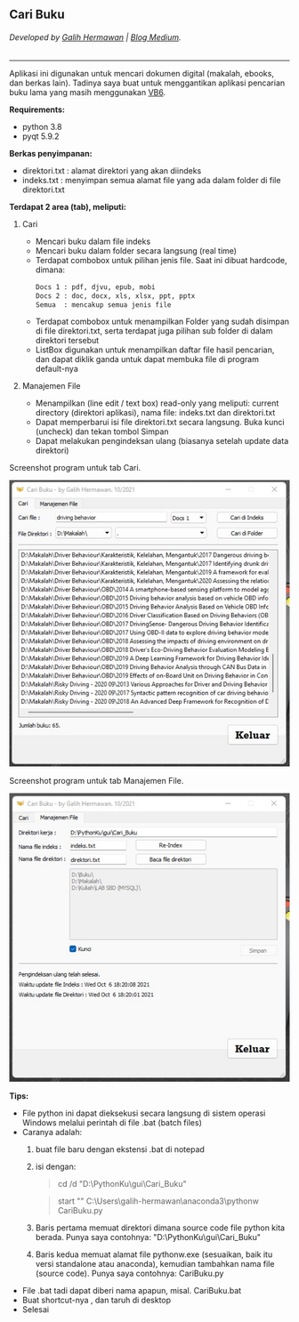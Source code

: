 ## Cari Buku
###### Developed by [Galih Hermawan](https://galih.eu) | [Blog Medium](https://masgalih.medium.com).
---

Aplikasi ini digunakan untuk mencari dokumen digital (makalah, ebooks, dan berkas lain). Tadinya saya buat untuk menggantikan aplikasi pencarian buku lama yang masih menggunakan [VB6](https://github.com/galihboy/vb6-pencari-file).

**Requirements:**
- python 3.8
- pyqt 5.9.2

**Berkas penyimpanan:**
- direktori.txt : alamat direktori yang akan diindeks
- indeks.txt :  menyimpan semua alamat file yang ada dalam folder di file direktori.txt

**Terdapat 2 area (tab), meliputi:**
1. Cari
	- Mencari buku dalam file indeks
	- Mencari buku dalam folder secara langsung (real time)
	- Terdapat combobox untuk pilihan jenis file. Saat ini dibuat hardcode, dimana:
		```
		Docs 1 : pdf, djvu, epub, mobi
		Docs 2 : doc, docx, xls, xlsx, ppt, pptx
		Semua  : mencakup semua jenis file
		```
	- Terdapat combobox untuk menampilkan Folder yang sudah disimpan di file direktori.txt, serta terdapat juga pilihan sub folder di dalam direktori tersebut
	- ListBox digunakan untuk menampilkan daftar file hasil pencarian, dan dapat diklik ganda untuk dapat membuka file di program default-nya
	
2. Manajemen File
	- Menampilkan (line edit / text box) read-only yang meliputi: current directory (direktori aplikasi), nama file: indeks.txt dan direktori.txt
	- Dapat memperbarui  isi file direktori.txt secara langsung. Buka kunci (uncheck) dan tekan tombol Simpan
	- Dapat melakukan pengindeksan ulang (biasanya setelah update data direktori)
 
Screenshot program untuk tab Cari.

![Cari buku](/screenshot_1.jpg)

Screenshot program untuk tab Manajemen File.

![Manajemen file](/screenshot_2.jpg)

**Tips:**
- File python ini dapat dieksekusi secara langsung di sistem operasi Windows melalui perintah di file .bat (batch files)
- Caranya adalah:
	1. buat file baru dengan ekstensi .bat di notepad
	2. isi dengan:
		> cd /d "D:\PythonKu\gui\Cari_Buku"
		
		> start "" C:\Users\galih-hermawan\anaconda3\pythonw CariBuku.py
		
	3. Baris pertama memuat direktori dimana source code file python kita berada. Punya saya contohnya: "D:\PythonKu\gui\Cari_Buku"
	4. Baris kedua memuat alamat file pythonw.exe (sesuaikan, baik itu versi standalone atau anaconda), kemudian tambahkan nama file (source code). Punya saya contohnya: CariBuku.py
- File .bat tadi dapat diberi nama apapun, misal. CariBuku.bat
- Buat shortcut-nya , dan taruh di desktop
- Selesai
